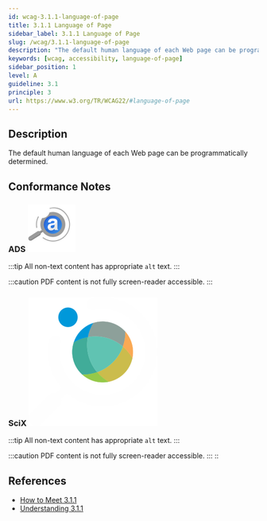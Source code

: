 ```yaml
---
id: wcag-3.1.1-language-of-page
title: 3.1.1 Language of Page
sidebar_label: 3.1.1 Language of Page
slug: /wcag/3.1.1-language-of-page
description: "The default human language of each Web page can be programmatically determined."
keywords: [wcag, accessibility, language-of-page]
sidebar_position: 1
level: A
guideline: 3.1
principle: 3
url: https://www.w3.org/TR/WCAG22/#language-of-page
---
```


## Description

The default human language of each Web page can be programmatically determined.

## Conformance Notes

### ADS ![ads logo](/img/ads-logo.svg)

:::tip
All non-text content has appropriate `alt` text.
:::

:::caution
PDF content is not fully screen-reader accessible.
:::

### SciX ![scix logo](/img/scix-logo.svg)

:::tip
All non-text content has appropriate `alt` text.
:::

:::caution
PDF content is not fully screen-reader accessible.
:::
::

## References

- [How to Meet 3.1.1](https://www.w3.org/WAI/WCAG22/quickref/#language-of-page)
- [Understanding 3.1.1](https://www.w3.org/WAI/WCAG22/Understanding/language-of-page.html)



